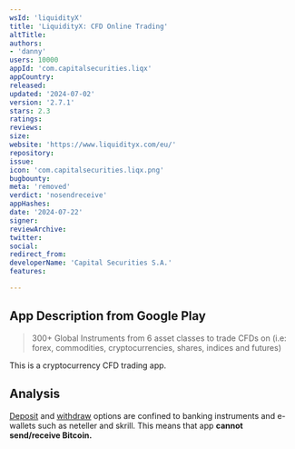 ```yaml
---
wsId: 'liquidityX'
title: 'LiquidityX: CFD Online Trading'
altTitle: 
authors:
- 'danny'
users: 10000
appId: 'com.capitalsecurities.liqx'
appCountry: 
released: 
updated: '2024-07-02'
version: '2.7.1'
stars: 2.3
ratings: 
reviews: 
size: 
website: 'https://www.liquidityx.com/eu/'
repository: 
issue: 
icon: 'com.capitalsecurities.liqx.png'
bugbounty: 
meta: 'removed'
verdict: 'nosendreceive'
appHashes: 
date: '2024-07-22'
signer: 
reviewArchive: 
twitter: 
social: 
redirect_from: 
developerName: 'Capital Securities S.A.'
features: 

---
```


## App Description from Google Play 

> 300+ Global Instruments from 6 asset classes to trade CFDs on (i.e: forex, commodities, cryptocurrencies, shares, indices and futures)

This is a cryptocurrency CFD trading app. 

## Analysis 

[Deposit](https://www.liquidityx.com/eu/faqs/deposit/) and [withdraw](https://www.liquidityx.com/eu/faqs/withdrawal/) options are confined to banking instruments and e-wallets such as neteller and skrill. This means that app **cannot send/receive Bitcoin.**